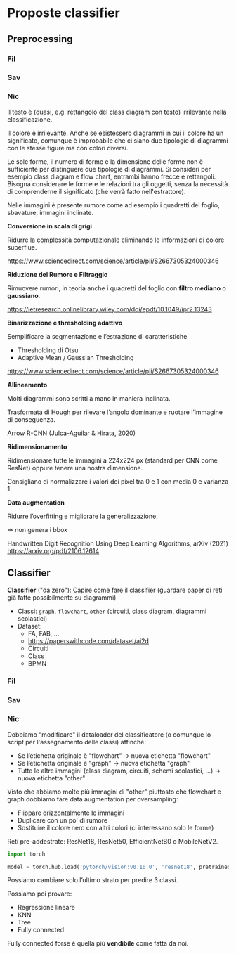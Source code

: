 # Proposte classifier


## Preprocessing


### Fil





### Sav





### Nic

Il testo è (quasi, e.g. rettangolo del class diagram con testo) irrilevante nella classificazione.

Il colore è irrilevante. Anche se esistessero diagrammi in cui il colore ha un significato, 
comunque è improbabile che ci siano due tipologie di diagrammi con le stesse figure ma con colori diversi.

Le sole forme, il numero di forme e la dimensione delle forme non è sufficiente per distinguere due tipologie di diagrammi.
Si consideri per esempio class diagram e flow chart, entrambi hanno frecce e rettangoli.
Bisogna considerare le forme e le relazioni tra gli oggetti, senza la necessità di comprenderne il significato (che verrà fatto nell'estrattore).

Nelle immagini è presente rumore come ad esempio i quadretti del foglio, sbavature, immagini inclinate.


**Conversione in scala di grigi**

Ridurre la complessità computazionale eliminando le informazioni di colore superflue.

https://www.sciencedirect.com/science/article/pii/S2667305324000346


**Riduzione del Rumore e Filtraggio**

Rimuovere rumori, in teoria anche i quadretti del foglio con **filtro mediano** o **gaussiano**.

https://ietresearch.onlinelibrary.wiley.com/doi/epdf/10.1049/ipr2.13243

**Binarizzazione e thresholding adattivo**

Semplificare la segmentazione e l’estrazione di caratteristiche

- Thresholding di Otsu
- Adaptive Mean / Gaussian Thresholding

https://www.sciencedirect.com/science/article/pii/S2667305324000346


**Allineamento**

Molti diagrammi sono scritti a mano in maniera inclinata.

Trasformata di Hough per rilevare l’angolo dominante e ruotare l’immagine di conseguenza.

Arrow R-CNN (Julca-Aguilar & Hirata, 2020)


**Ridimensionamento**

Ridimensionare tutte le immagini a 224x224 px (standard per CNN come ResNet)
oppure tenere una nostra dimensione.

Consigliano di normalizzare i valori dei pixel tra 0 e 1 con media 0 e varianza 1.



**Data augmentation**

Ridurre l’overfitting e migliorare la generalizzazione.

=> non genera i bbox

Handwritten Digit Recognition Using Deep Learning Algorithms, arXiv (2021)
https://arxiv.org/pdf/2106.12614




## Classifier

**Classifier** ("da zero"): Capire come fare il classifier (guardare paper di reti già fatte possibilmente su diagrammi)
  - Classi: `graph`, `flowchart`, `other` (circuiti, class diagram, diagrammi scolastici)
  - Dataset:
    - FA, FAB, ...
    - https://paperswithcode.com/dataset/ai2d
    - Circuiti
    - Class
    - BPMN

### Fil





### Sav





### Nic

Dobbiamo "modificare" il dataloader del classificatore (o comunque lo script per l'assegnamento delle classi) affinché:

- Se l’etichetta originale è "flowchart" -> nuova etichetta "flowchart"
- Se l’etichetta originale è "graph" -> nuova etichetta "graph"
- Tutte le altre immagini (class diagram, circuiti, schemi scolastici, ...) -> nuova etichetta "other" 

Visto che abbiamo molte più immagini di "other" piuttosto che flowchart e graph dobbiamo fare data augmentation per oversampling:

- Flippare orizzontalmente le immagini
- Duplicare con un po' di rumore
- Sostituire il colore nero con altri colori (ci interessano solo le forme)


Reti pre-addestrate: ResNet18, ResNet50, EfficientNetB0 o MobileNetV2.

```python
import torch

model = torch.hub.load('pytorch/vision:v0.10.0', 'resnet18', pretrained=True)
```

Possiamo cambiare solo l’ultimo strato per predire 3 classi.

Possiamo poi provare:

- Regressione lineare
- KNN
- Tree
- Fully connected

Fully connected forse è quella più **vendibile** come fatta da noi.






